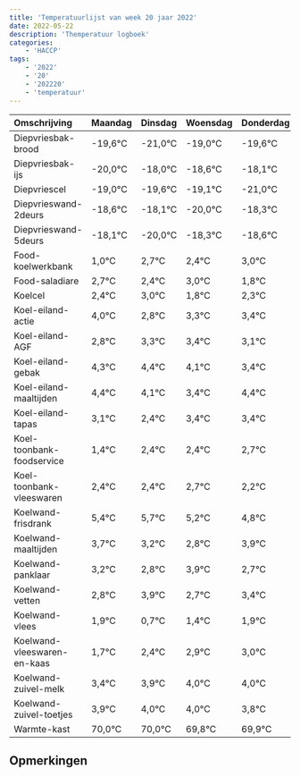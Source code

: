 ```yaml
---
title: 'Temperatuurlijst van week 20 jaar 2022'
date: 2022-05-22
description: 'Themperatuur logboek'
categories:
    - 'HACCP'
tags:
    - '2022'
    - '20'
    - '202220'
    - 'temperatuur'
---
```

|Omschrijving|Maandag|Dinsdag|Woensdag|Donderdag|Vrijdag|Zaterdag|Zondag|
|:---|:---|:---|:---|:---|:---|:---|:---|
|Diepvriesbak-brood|-19,6°C|-21,0°C|-19,0°C|-19,6°C|-19,1°C|-21,0°C|-19,3°C|
|Diepvriesbak-ijs|-20,0°C|-18,0°C|-18,6°C|-18,1°C|-20,0°C|-18,3°C|-18,6°C|
|Diepvriescel|-19,0°C|-19,6°C|-19,1°C|-21,0°C|-19,3°C|-19,6°C|-19,0°C|
|Diepvrieswand-2deurs|-18,6°C|-18,1°C|-20,0°C|-18,3°C|-18,6°C|-18,0°C|-19,2°C|
|Diepvrieswand-5deurs|-18,1°C|-20,0°C|-18,3°C|-18,6°C|-18,0°C|-19,2°C|-18,7°C|
|Food-koelwerkbank|1,0°C|2,7°C|2,4°C|3,0°C|1,8°C|2,3°C|2,4°C|
|Food-saladiare|2,7°C|2,4°C|3,0°C|1,8°C|2,3°C|2,4°C|2,1°C|
|Koelcel|2,4°C|3,0°C|1,8°C|2,3°C|2,4°C|2,1°C|1,4°C|
|Koel-eiland-actie|4,0°C|2,8°C|3,3°C|3,4°C|3,1°C|2,4°C|3,4°C|
|Koel-eiland-AGF|2,8°C|3,3°C|3,4°C|3,1°C|2,4°C|3,4°C|3,4°C|
|Koel-eiland-gebak|4,3°C|4,4°C|4,1°C|3,4°C|4,4°C|4,4°C|4,7°C|
|Koel-eiland-maaltijden|4,4°C|4,1°C|3,4°C|4,4°C|4,4°C|4,7°C|4,2°C|
|Koel-eiland-tapas|3,1°C|2,4°C|3,4°C|3,4°C|3,7°C|3,2°C|2,8°C|
|Koel-toonbank-foodservice|1,4°C|2,4°C|2,4°C|2,7°C|2,2°C|1,8°C|2,9°C|
|Koel-toonbank-vleeswaren|2,4°C|2,4°C|2,7°C|2,2°C|1,8°C|2,9°C|1,7°C|
|Koelwand-frisdrank|5,4°C|5,7°C|5,2°C|4,8°C|5,9°C|4,7°C|5,4°C|
|Koelwand-maaltijden|3,7°C|3,2°C|2,8°C|3,9°C|2,7°C|3,4°C|3,9°C|
|Koelwand-panklaar|3,2°C|2,8°C|3,9°C|2,7°C|3,4°C|3,9°C|4,0°C|
|Koelwand-vetten|2,8°C|3,9°C|2,7°C|3,4°C|3,9°C|4,0°C|4,0°C|
|Koelwand-vlees|1,9°C|0,7°C|1,4°C|1,9°C|2,0°C|2,0°C|1,8°C|
|Koelwand-vleeswaren-en-kaas|1,7°C|2,4°C|2,9°C|3,0°C|3,0°C|2,8°C|2,9°C|
|Koelwand-zuivel-melk|3,4°C|3,9°C|4,0°C|4,0°C|3,8°C|3,9°C|3,4°C|
|Koelwand-zuivel-toetjes|3,9°C|4,0°C|4,0°C|3,8°C|3,9°C|3,4°C|2,7°C|
|Warmte-kast|70,0°C|70,0°C|69,8°C|69,9°C|69,4°C|68,7°C|69,9°C|

## Opmerkingen



